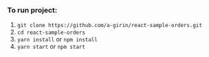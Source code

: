 ### To run project:
1. `git clone https://github.com/a-girin/react-sample-orders.git`
2. `cd react-sample-orders`
3. `yarn install` or `npm install`
4. `yarn start` or `npm start`
